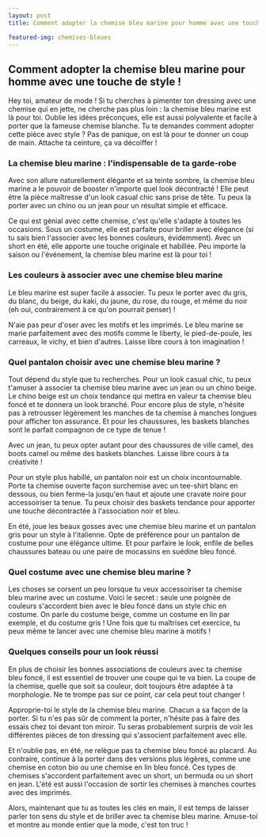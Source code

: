 ```yaml
---
layout: post
title: Comment adopter la chemise bleu marine pour homme avec une touche de style!

featured-img: chemises-bleues
---
```

## Comment adopter la chemise bleu marine pour homme avec une touche de style !

Hey toi, amateur de mode ! Si tu cherches à pimenter ton dressing avec une chemise qui en jette, ne cherche pas plus loin : la chemise bleu marine est là pour toi. Oublie les idées préconçues, elle est aussi polyvalente et facile à porter que la fameuse chemise blanche. Tu te demandes comment adopter cette pièce avec style ? Pas de panique, on est là pour te donner un coup de main. Attache ta ceinture, ça va décoiffer !

### La chemise bleu marine : l'indispensable de ta garde-robe

Avec son allure naturellement élégante et sa teinte sombre, la chemise bleu marine a le pouvoir de booster n'importe quel look décontracté ! Elle peut être la pièce maîtresse d'un look casual chic sans prise de tête. Tu peux la porter avec un chino ou un jean pour un résultat simple et efficace.

Ce qui est génial avec cette chemise, c'est qu'elle s'adapte à toutes les occasions. Sous un costume, elle est parfaite pour briller avec élégance (si tu sais bien l'associer avec les bonnes couleurs, évidemment). Avec un short en été, elle apporte une touche originale et habillée. Peu importe la saison ou l'événement, la chemise bleu marine est là pour toi !

### Les couleurs à associer avec une chemise bleu marine

Le bleu marine est super facile à associer. Tu peux le porter avec du gris, du blanc, du beige, du kaki, du jaune, du rose, du rouge, et même du noir (eh oui, contrairement à ce qu'on pourrait penser) !

N'aie pas peur d'oser avec les motifs et les imprimés. Le bleu marine se marie parfaitement avec des motifs comme le liberty, le pied-de-poule, les carreaux, le vichy, et bien d'autres. Laisse libre cours à ton imagination !

### Quel pantalon choisir avec une chemise bleu marine ?

Tout dépend du style que tu recherches. Pour un look casual chic, tu peux t'amuser à associer ta chemise bleu marine avec un jean ou un chino beige. Le chino beige est un choix tendance qui mettra en valeur ta chemise bleu foncé et te donnera un look branché. Pour encore plus de style, n'hésite pas à retrousser légèrement les manches de ta chemise à manches longues pour afficher ton assurance. Et pour les chaussures, les baskets blanches sont le parfait compagnon de ce type de tenue !

Avec un jean, tu peux opter autant pour des chaussures de ville camel, des boots camel ou même des baskets blanches. Laisse libre cours à ta créativité !

Pour un style plus habillé, un pantalon noir est un choix incontournable. Porte ta chemise ouverte façon surchemise avec un tee-shirt blanc en dessous, ou bien ferme-la jusqu'en haut et ajoute une cravate noire pour accessoiriser ta tenue. Tu peux choisir des baskets tendance pour apporter une touche décontractée à l'association noir et bleu.

En été, joue les beaux gosses avec une chemise bleu marine et un pantalon gris pour un style à l'italienne. Opte de préférence pour un pantalon de costume pour une élégance ultime. Et pour parfaire le look, enfile de belles chaussures bateau ou une paire de mocassins en suédine bleu foncé.

### Quel costume avec une chemise bleu marine ?

Les choses se corsent un peu lorsque tu veux accessoiriser ta chemise bleu marine avec un costume. Voici le secret : seule une poignée de couleurs s'accordent bien avec le bleu foncé dans un style chic en costume. On parle du costume beige, comme un costume en lin par exemple, et du costume gris ! Une fois que tu maîtrises cet exercice, tu peux même te lancer avec une chemise bleu marine à motifs !

### Quelques conseils pour un look réussi

En plus de choisir les bonnes associations de couleurs avec ta chemise bleu foncé, il est essentiel de trouver une coupe qui te va bien. La coupe de la chemise, quelle que soit sa couleur, doit toujours être adaptée à ta morphologie. Ne te trompe pas sur ce point, car cela peut tout changer !

Approprie-toi le style de la chemise bleu marine. Chacun a sa façon de la porter. Si tu n'es pas sûr de comment la porter, n'hésite pas à faire des essais chez toi devant ton miroir. Tu seras probablement surpris de voir les différentes pièces de ton dressing qui s'associent parfaitement avec elle.

Et n'oublie pas, en été, ne relègue pas ta chemise bleu foncé au placard. Au contraire, continue à la porter dans des versions plus légères, comme une chemise en coton bio ou une chemise en lin bleu foncé. Ces types de chemises s'accordent parfaitement avec un short, un bermuda ou un short en jean. L'été est aussi l'occasion de sortir les chemises à manches courtes avec des imprimés.

Alors, maintenant que tu as toutes les clés en main, il est temps de laisser parler ton sens du style et de briller avec ta chemise bleu marine. Amuse-toi et montre au monde entier que la mode, c'est ton truc !
